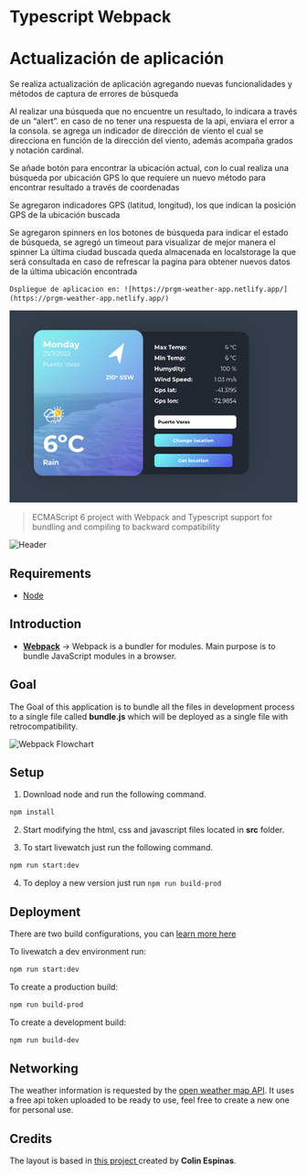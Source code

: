 # Typescript Webpack

# Actualización de aplicación 
 Se realiza actualización de aplicación agregando nuevas funcionalidades y métodos de captura de errores de búsqueda 

 Al realizar una búsqueda que no encuentre un resultado, lo indicara a través de un “alert”.
 en caso de no tener una respuesta de la api, enviara el error a la consola.
 se agrega un indicador de dirección de viento el cual se direcciona en función de la dirección del viento, además acompaña grados y notación cardinal.

 Se añade botón para encontrar la ubicación actual, con lo cual realiza una búsqueda por ubicación GPS lo que requiere un nuevo método para encontrar resultado a través de coordenadas 

 Se agregaron indicadores GPS (latitud, longitud), los que indican la posición GPS de la ubicación buscada 

 Se agregaron spinners en los botones de búsqueda para indicar el estado de búsqueda, se agregó un timeout para visualizar de mejor manera el spinner
 La última ciudad buscada queda almacenada en localstorage la que será consultada en caso de refrescar la pagina para obtener nuevos datos de la última ubicación encontrada

    Dspliegue de aplicacion en: ![https://prgm-weather-app.netlify.app/](https://prgm-weather-app.netlify.app/)
                            
 ![Header](/meta/aplicacion-actualizada.png)








> ECMAScript 6 project with Webpack and Typescript support for bundling and compiling to backward compatibility

![Header](/meta/header.png)

## Requirements

* [Node](https://nodejs.org/en/)

## Introduction

* **[Webpack](https://webpack.js.org)** -> Webpack is a bundler for modules. Main purpose is to bundle JavaScript modules in a browser.

## Goal

The Goal of this application is to bundle all the files in development process to a single file called **bundle.js** which will be deployed as a single file with retrocompatibility.

![Webpack Flowchart](/meta/flowchart-webpack.png)

## Setup

1. Download node and run the following command.

```bash
npm install
```

2. Start modifying the html, css and javascript files located in **src** folder.

3. To start livewatch just run  the following command.

```bash
npm run start:dev
```

4. To deploy a new version just run `npm run build-prod`

## Deployment

There are two build configurations, you can [learn more here](https://webpack.js.org/configuration/mode/)

To livewatch a dev environment run:

```bash
npm run start:dev
```

To create a production build:

```bash
npm run build-prod
```

To create a development build:

```bash
npm run build-dev
```

## Networking

The weather information is requested by the [open weather map API](https://openweathermap.org/current). It uses a free api token uploaded to be ready to use, feel free to create a new one for personal use.

## Credits

The layout is based in [this project ](https://codepen.io/Call_in/pen/pMYGbZ) created by **Colin Espinas**.

